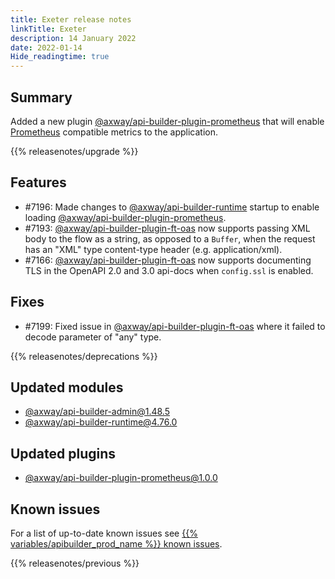 ```yaml
---
title: Exeter release notes
linkTitle: Exeter
description: 14 January 2022
date: 2022-01-14
Hide_readingtime: true
---
```

## Summary
Added a new plugin [@axway/api-builder-plugin-prometheus](https://www.npmjs.com/package/@axway/api-builder-plugin-prometheus) that will enable [Prometheus](https://prometheus.io/) compatible metrics to the application.

{{% releasenotes/upgrade %}}

<!-- ## Breaking changes -->

## Features
* #7196: Made changes to [@axway/api-builder-runtime](https://www.npmjs.com/package/@axway/api-builder-runtime) startup to enable loading [@axway/api-builder-plugin-prometheus](https://www.npmjs.com/package/@axway/api-builder-plugin-prometheus).
* #7193: [@axway/api-builder-plugin-ft-oas](https://www.npmjs.com/package/@axway/plugin-ft-oas) now supports passing XML body to the flow as a string, as opposed to a `Buffer`, when the request has an "XML" type content-type header (e.g. application/xml).
* #7166: [@axway/api-builder-plugin-ft-oas](https://www.npmjs.com/package/@axway/plugin-ft-oas) now supports documenting TLS in the OpenAPI 2.0 and 3.0 api-docs when `config.ssl` is enabled.

## Fixes
* #7199: Fixed issue in [@axway/api-builder-plugin-ft-oas](https://www.npmjs.com/package/@axway/plugin-ft-oas) where it failed to decode parameter of "any" type.

{{% releasenotes/deprecations %}}

<!-- Regenerate modules/plugins with api-builder-tools script -->
## Updated modules
* [@axway/api-builder-admin@1.48.5](https://www.npmjs.com/package/@axway/api-builder-admin/v/1.48.5)
* [@axway/api-builder-runtime@4.76.0](https://www.npmjs.com/package/@axway/api-builder-runtime/v/4.76.0)

## Updated plugins
* [@axway/api-builder-plugin-prometheus@1.0.0](https://www.npmjs.com/package/@axway/api-builder-plugin-prometheus/v/1.0.0)

## Known issues
For a list of up-to-date known issues see [{{% variables/apibuilder_prod_name %}} known issues](/docs/known_issues/).

{{% releasenotes/previous %}}
